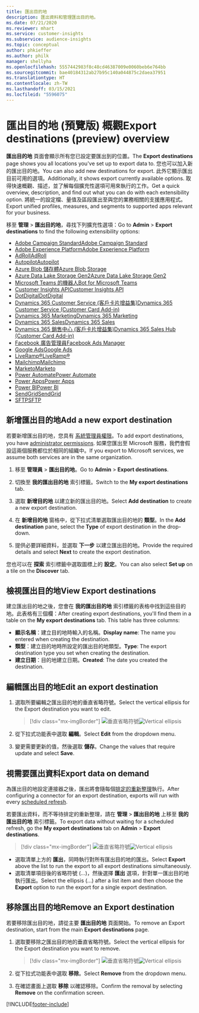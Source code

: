 ```yaml
---
title: 匯出目的地
description: 匯出資料和管理匯出目的地。
ms.date: 07/21/2020
ms.reviewer: mhart
ms.service: customer-insights
ms.subservice: audience-insights
ms.topic: conceptual
author: phkieffer
ms.author: philk
manager: shellyha
ms.openlocfilehash: 5557442983f8c48cd46387009e0060beb6e764bb
ms.sourcegitcommit: bae40184312ab27b95c140a044875c2daea37951
ms.translationtype: HT
ms.contentlocale: zh-TW
ms.lasthandoff: 03/15/2021
ms.locfileid: "5596075"
---
```

# <a name="export-destinations-preview-overview"></a><span data-ttu-id="f0466-103">匯出目的地 (預覽版) 概觀</span><span class="sxs-lookup"><span data-stu-id="f0466-103">Export destinations (preview) overview</span></span>

<span data-ttu-id="f0466-104">**匯出目的地** 頁面會顯示所有您已設定要匯出到的位置。</span><span class="sxs-lookup"><span data-stu-id="f0466-104">The **Export destinations** page shows you all locations you've set up to export data to.</span></span> <span data-ttu-id="f0466-105">您也可以加入新的匯出目的地。</span><span class="sxs-lookup"><span data-stu-id="f0466-105">You can also add new destinations for export.</span></span> <span data-ttu-id="f0466-106">此外它顯示匯出目前可用的選項。</span><span class="sxs-lookup"><span data-stu-id="f0466-106">Additionally, it shows export currently available options.</span></span> <span data-ttu-id="f0466-107">取得快速概觀、描述，並了解每個擴充性選項可用來執行的工作。</span><span class="sxs-lookup"><span data-stu-id="f0466-107">Get a quick overview, description, and find out what you can do with each extensibility option.</span></span> <span data-ttu-id="f0466-108">將統一的設定檔、量值及區段匯出至與您的業務相關的支援應用程式。</span><span class="sxs-lookup"><span data-stu-id="f0466-108">Export unified profiles, measures, and segments to supported apps relevant for your business.</span></span>

<span data-ttu-id="f0466-109">移至 **管理** > **匯出目的地**，尋找下列擴充性選項：</span><span class="sxs-lookup"><span data-stu-id="f0466-109">Go to **Admin** > **Export destinations** to find the following extensibility options:</span></span>

- [<span data-ttu-id="f0466-110">Adobe Campaign Standard</span><span class="sxs-lookup"><span data-stu-id="f0466-110">Adobe Campaign Standard</span></span>](export-adobe-campaign-standard.md)
- [<span data-ttu-id="f0466-111">Adobe Experience Platform</span><span class="sxs-lookup"><span data-stu-id="f0466-111">Adobe Experience Platform</span></span>](export-adobe-experience-platform.md)
- [<span data-ttu-id="f0466-112">AdRoll</span><span class="sxs-lookup"><span data-stu-id="f0466-112">AdRoll</span></span>](export-adroll.md)
- [<span data-ttu-id="f0466-113">Autopilot</span><span class="sxs-lookup"><span data-stu-id="f0466-113">Autopilot</span></span>](export-autopilot.md)
- [<span data-ttu-id="f0466-114">Azure Blob 儲存體</span><span class="sxs-lookup"><span data-stu-id="f0466-114">Azure Blob Storage</span></span>](export-azure-blob-storage.md)
- [<span data-ttu-id="f0466-115">Azure Data Lake Storage Gen2</span><span class="sxs-lookup"><span data-stu-id="f0466-115">Azure Data Lake Storage Gen2</span></span>](export-azure-data-lake-storage-gen2.md)
- [<span data-ttu-id="f0466-116">Microsoft Teams 的機器人</span><span class="sxs-lookup"><span data-stu-id="f0466-116">Bot for Microsoft Teams</span></span>](export-teams-bot.md)
- [<span data-ttu-id="f0466-117">Customer Insights API</span><span class="sxs-lookup"><span data-stu-id="f0466-117">Customer Insights API</span></span>](apis.md)
- [<span data-ttu-id="f0466-118">DotDigital</span><span class="sxs-lookup"><span data-stu-id="f0466-118">DotDigital</span></span>](export-dotdigital.md)
- [<span data-ttu-id="f0466-119">Dynamics 365 Customer Service (客戶卡片增益集)</span><span class="sxs-lookup"><span data-stu-id="f0466-119">Dynamics 365 Customer Service (Customer Card Add-in)</span></span>](customer-card-add-in.md)
- [<span data-ttu-id="f0466-120">Dynamics 365 Marketing</span><span class="sxs-lookup"><span data-stu-id="f0466-120">Dynamics 365 Marketing</span></span>](export-dynamics365-marketing.md)
- [<span data-ttu-id="f0466-121">Dynamics 365 Sales</span><span class="sxs-lookup"><span data-stu-id="f0466-121">Dynamics 365 Sales</span></span>](export-dynamics365-sales.md)
- [<span data-ttu-id="f0466-122">Dynamics 365 銷售中心 (客戶卡片增益集)</span><span class="sxs-lookup"><span data-stu-id="f0466-122">Dynamics 365 Sales Hub (Customer Card Add-in)</span></span>](customer-card-add-in.md)
- [<span data-ttu-id="f0466-123">Facebook 廣告管理員</span><span class="sxs-lookup"><span data-stu-id="f0466-123">Facebook Ads Manager</span></span>](export-facebook.md)
- [<span data-ttu-id="f0466-124">Google Ads</span><span class="sxs-lookup"><span data-stu-id="f0466-124">Google Ads</span></span>](export-google-ads.md)
- [<span data-ttu-id="f0466-125">LiveRamp&reg;</span><span class="sxs-lookup"><span data-stu-id="f0466-125">LiveRamp&reg;</span></span>](export-liveramp.md)
- [<span data-ttu-id="f0466-126">Mailchimp</span><span class="sxs-lookup"><span data-stu-id="f0466-126">Mailchimp</span></span>](export-mailchimp.md)
- [<span data-ttu-id="f0466-127">Marketo</span><span class="sxs-lookup"><span data-stu-id="f0466-127">Marketo</span></span>](export-marketo.md)
- [<span data-ttu-id="f0466-128">Power Automate</span><span class="sxs-lookup"><span data-stu-id="f0466-128">Power Automate</span></span>](export-power-automate.md)
- [<span data-ttu-id="f0466-129">Power Apps</span><span class="sxs-lookup"><span data-stu-id="f0466-129">Power Apps</span></span>](export-power-apps.md)
- [<span data-ttu-id="f0466-130">Power BI</span><span class="sxs-lookup"><span data-stu-id="f0466-130">Power BI</span></span>](export-power-bi.md)
- [<span data-ttu-id="f0466-131">SendGrid</span><span class="sxs-lookup"><span data-stu-id="f0466-131">SendGrid</span></span>](export-sendgrid.md)
- [<span data-ttu-id="f0466-132">SFTP</span><span class="sxs-lookup"><span data-stu-id="f0466-132">SFTP</span></span>](export-sftp.md)

## <a name="add-a-new-export-destination"></a><span data-ttu-id="f0466-133">新增匯出目的地</span><span class="sxs-lookup"><span data-stu-id="f0466-133">Add a new export destination</span></span>

<span data-ttu-id="f0466-134">若要新增匯出目的地，您具有 [系統管理員權限](permissions.md)。</span><span class="sxs-lookup"><span data-stu-id="f0466-134">To add export destinations, you have [administrator permissions](permissions.md).</span></span> <span data-ttu-id="f0466-135">如果您匯出至 Microsoft 服務，我們會假設這兩個服務都位於相同的組織中。</span><span class="sxs-lookup"><span data-stu-id="f0466-135">If you export to Microsoft services, we assume both services are in the same organization.</span></span>

1. <span data-ttu-id="f0466-136">移至 **管理員** > **匯出目的地**。</span><span class="sxs-lookup"><span data-stu-id="f0466-136">Go to **Admin** > **Export destinations**.</span></span>

1. <span data-ttu-id="f0466-137">切換至 **我的匯出目的地** 索引標籤。</span><span class="sxs-lookup"><span data-stu-id="f0466-137">Switch to the **My export destinations** tab.</span></span>

1. <span data-ttu-id="f0466-138">選取 **新增目的地** 以建立新的匯出目的地。</span><span class="sxs-lookup"><span data-stu-id="f0466-138">Select **Add destination** to create a new export destination.</span></span>

1. <span data-ttu-id="f0466-139">在 **新增目的地** 窗格中，從下拉式清單選取匯出目的地的 **類型**。</span><span class="sxs-lookup"><span data-stu-id="f0466-139">In the **Add destination** pane, select the **Type** of export destination in the drop-down.</span></span>

1. <span data-ttu-id="f0466-140">提供必要詳細資料，並選取 **下一步** 以建立匯出目的地。</span><span class="sxs-lookup"><span data-stu-id="f0466-140">Provide the required details and select **Next** to create the export destination.</span></span>

<span data-ttu-id="f0466-141">您也可以在 **探索** 索引標籤中選取圖標上的 **設定**。</span><span class="sxs-lookup"><span data-stu-id="f0466-141">You can also select **Set up** on a tile on the **Discover** tab.</span></span>

## <a name="view-export-destinations"></a><span data-ttu-id="f0466-142">檢視匯出目的地</span><span class="sxs-lookup"><span data-stu-id="f0466-142">View Export destinations</span></span>

<span data-ttu-id="f0466-143">建立匯出目的地之後，您會在 **我的匯出目的地** 索引標籤的表格中找到這些目的地。此表格有三個欄：</span><span class="sxs-lookup"><span data-stu-id="f0466-143">After creating export destinations, you'll find them in a table on the **My export destinations** tab. This table has three columns:</span></span>

- <span data-ttu-id="f0466-144">**顯示名稱**：建立目的地時輸入的名稱。</span><span class="sxs-lookup"><span data-stu-id="f0466-144">**Display name**: The name you entered when creating the destination.</span></span>
- <span data-ttu-id="f0466-145">**類型**：建立目的地時所設定的匯出目的地類型。</span><span class="sxs-lookup"><span data-stu-id="f0466-145">**Type**: The export destination type you set when creating the destination.</span></span>
- <span data-ttu-id="f0466-146">**建立日期**：目的地建立日期。</span><span class="sxs-lookup"><span data-stu-id="f0466-146">**Created**: The date you created the destination.</span></span>

## <a name="edit-an-export-destination"></a><span data-ttu-id="f0466-147">編輯匯出目的地</span><span class="sxs-lookup"><span data-stu-id="f0466-147">Edit an export destination</span></span>

1. <span data-ttu-id="f0466-148">選取所要編輯之匯出目的地的垂直省略符號。</span><span class="sxs-lookup"><span data-stu-id="f0466-148">Select the vertical ellipsis for the Export destination you want to edit.</span></span>

   > [!div class="mx-imgBorder"]
   > <span data-ttu-id="f0466-149">![垂直省略符號](media/export-destinations-page-ellipsis.png "垂直省略符號")</span><span class="sxs-lookup"><span data-stu-id="f0466-149">![Vertical ellipsis](media/export-destinations-page-ellipsis.png "Vertical ellipsis")</span></span>

1. <span data-ttu-id="f0466-150">從下拉式功能表中選取 **編輯**。</span><span class="sxs-lookup"><span data-stu-id="f0466-150">Select **Edit** from the dropdown menu.</span></span>

1. <span data-ttu-id="f0466-151">變更需要更新的值，然後選取 **儲存**。</span><span class="sxs-lookup"><span data-stu-id="f0466-151">Change the values that require update and select **Save**.</span></span>

## <a name="export-data-on-demand"></a><span data-ttu-id="f0466-152">視需要匯出資料</span><span class="sxs-lookup"><span data-stu-id="f0466-152">Export data on demand</span></span>

<span data-ttu-id="f0466-153">為匯出目的地設定連接器之後，匯出將會隨每個[排定的重新整理](system.md#schedule-tab)執行。</span><span class="sxs-lookup"><span data-stu-id="f0466-153">After configuring a connector for an export destination, exports will run with every [scheduled refresh](system.md#schedule-tab).</span></span>

<span data-ttu-id="f0466-154">若要匯出資料，而不等待排定的重新整理，請在 **管理** > **匯出目的地** 上移至 **我的匯出目的地** 索引標籤。</span><span class="sxs-lookup"><span data-stu-id="f0466-154">To export data without waiting for a scheduled refresh, go the **My export destinations** tab on **Admin** > **Export destinations**.</span></span>

> [!div class="mx-imgBorder"]
> <span data-ttu-id="f0466-155">![垂直省略符號](media/export-destinations-page-ellipsis.png "垂直省略符號")</span><span class="sxs-lookup"><span data-stu-id="f0466-155">![Vertical ellipsis](media/export-destinations-page-ellipsis.png "Vertical ellipsis")</span></span>

- <span data-ttu-id="f0466-156">選取清單上方的 **匯出**，同時執行對所有匯出目的地的匯出。</span><span class="sxs-lookup"><span data-stu-id="f0466-156">Select **Export** above the list to run the export to all export destinations simultaneously.</span></span>
- <span data-ttu-id="f0466-157">選取清單項目後的省略符號 (...)，然後選擇 **匯出** 選項，針對單一匯出目的地執行匯出。</span><span class="sxs-lookup"><span data-stu-id="f0466-157">Select the ellipsis (...) after a list item and then choose the **Export** option to run the export for a single export destination.</span></span>

## <a name="remove-an-export-destination"></a><span data-ttu-id="f0466-158">移除匯出目的地</span><span class="sxs-lookup"><span data-stu-id="f0466-158">Remove an Export destination</span></span>

<span data-ttu-id="f0466-159">若要移除匯出目的地，請從主要 **匯出目的地** 頁面開始。</span><span class="sxs-lookup"><span data-stu-id="f0466-159">To remove an Export destination, start from the main **Export destinations** page.</span></span>

1. <span data-ttu-id="f0466-160">選取要移除之匯出目的地的垂直省略符號。</span><span class="sxs-lookup"><span data-stu-id="f0466-160">Select the vertical ellipsis for the Export destination you want to remove.</span></span>

   > [!div class="mx-imgBorder"]
   > <span data-ttu-id="f0466-161">![垂直省略符號](media/export-destinations-page-ellipsis.png "垂直省略符號")</span><span class="sxs-lookup"><span data-stu-id="f0466-161">![Vertical ellipsis](media/export-destinations-page-ellipsis.png "Vertical ellipsis")</span></span>

2. <span data-ttu-id="f0466-162">從下拉式功能表中選取 **移除**。</span><span class="sxs-lookup"><span data-stu-id="f0466-162">Select **Remove** from the dropdown menu.</span></span>

3. <span data-ttu-id="f0466-163">在確認畫面上選取 **移除** 以確認移除。</span><span class="sxs-lookup"><span data-stu-id="f0466-163">Confirm the removal by selecting **Remove** on the confirmation screen.</span></span>


[!INCLUDE[footer-include](../includes/footer-banner.md)]